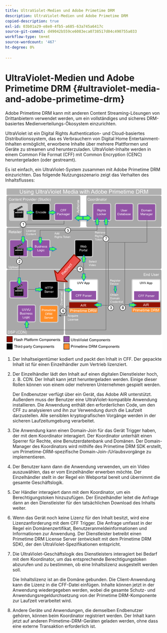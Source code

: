 ```yaml
---
title: UltraViolet-Medien und Adobe Primetime DRM
description: UltraViolet-Medien und Adobe Primetime DRM
copied-description: true
exl-id: 03b01a29-e8e0-4fb5-a685-63a745a6417c
source-git-commit: d49042b559ce6083eca0738517d04c490755a033
workflow-type: tm+mt
source-wordcount: '467'
ht-degree: 0%

---
```


# UltraViolet-Medien und Adobe Primetime DRM {#ultraviolet-media-and-adobe-primetime-drm}

Adobe Primetime DRM kann mit anderen Content Streaming-Lösungen von Drittanbietern verwendet werden, um ein vollständiges und sicheres DRM-basiertes Medienverteilungs-Ökosystem einzurichten.

UltraViolet ist ein Digital Rights Authentication- und Cloud-basiertes Distributionssystem, das es Verbrauchern von Digital Home Entertainment-Inhalten ermöglicht, erworbene Inhalte über mehrere Plattformen und Geräte zu streamen und herunterzuladen. UltraViolet-Inhalte werden in einem Common File Format (CFF) mit Common Encryption (CENC) heruntergeladen (oder gestreamt).

Es ist einfach, ein UltraViolet-System zusammen mit Adobe Primetime DRM einzurichten. Das folgende Nutzungsszenario zeigt das Verhalten des Inhaltsflusses:

<!--<a id="fig_cxy_dc2_44"></a>-->

![](assets/AdobeUV_web.png)

1. Der Inhaltseigentümer kodiert und packt den Inhalt in CFF. Der gepackte Inhalt ist für einen Einzelhändler zum Vertrieb lizenziert.
1. Der Einzelhändler lädt den Inhalt auf einen digitalen Dienstleister hoch, z. B. CDN. Der Inhalt kann jetzt heruntergeladen werden. Einige dieser Rollen können von einem oder mehreren Unternehmen gespielt werden.

   Der Endbenutzer verfügt über ein Gerät, das Adobe AIR unterstützt. Außerdem muss der Benutzer eine UltraViolet-kompatible Anwendung installieren. Die Anwendung enthält den erforderlichen Code, um den CFF zu analysieren und ihn zur Verwendung durch die Laufzeit darzustellen. Alle sensiblen kryptografischen Vorgänge werden in der sicheren Laufzeitumgebung verarbeitet.
1. Die Anwendung kann einen Domain-Join für das Gerät Trigger haben, der mit dem Koordinator interagiert. Der Koordinator unterhält einen Sperrer für Rechte, eine Benutzerdatenbank und Domänen. Der Domain-Manager des Koordinators wird mithilfe des Primetime DRM SDK erstellt, um Primetime-DRM-spezifische Domain-Join-/Urlaubsvorgänge zu implementieren.
1. Der Benutzer kann dann die Anwendung verwenden, um ein Video auszuwählen, das er vom Einzelhändler erwerben möchte. Der Einzelhändler stellt in der Regel ein Webportal bereit und übernimmt die gesamte Geschäftslogik.
1. Der Händler interagiert dann mit dem Koordinator, um ein Berechtigungstoken hinzuzufügen. Der Einzelhändler leitet die Anfrage dann an den Dienstleister für den tatsächlichen Download des Inhalts weiter.
1. Wenn das Gerät noch keine Lizenz für den Inhalt besitzt, wird eine Lizenzanforderung mit dem CFF Trigger. Die Anfrage umfasst in der Regel ein Domänenzertifikat, Benutzeranmeldeinformationen und Informationen zur Anwendung. Der Dienstleister betreibt einen Primetime DRM License Server (entwickelt mit dem Primetime DRM SDK), der den UltraViolet-Spezifikationen entspricht.
1. Die UltraViolet-Geschäftslogik des Dienstleisters interagiert bei Bedarf mit dem Koordinator, um das entsprechende Berechtigungstoken abzurufen und zu bestimmen, ob eine Inhaltslizenz ausgestellt werden soll.

   Die Inhaltslizenz ist an die Domäne gebunden. Die Client-Anwendung kann die Lizenz in die CFF-Datei einfügen. Inhalte können jetzt in der Anwendung wiedergegeben werden, wobei die gesamte Schutz- und Anwendungsregeldurchsetzung von der Primetime DRM-Komponente zur Laufzeit verarbeitet wird.
1. Andere Geräte und Anwendungen, die demselben Endbenutzer gehören, können beim Koordinator registriert werden. Der Inhalt kann jetzt auf anderen Primetime-DRM-Geräten geladen werden, ohne dass eine externe Transaktion erforderlich ist.
